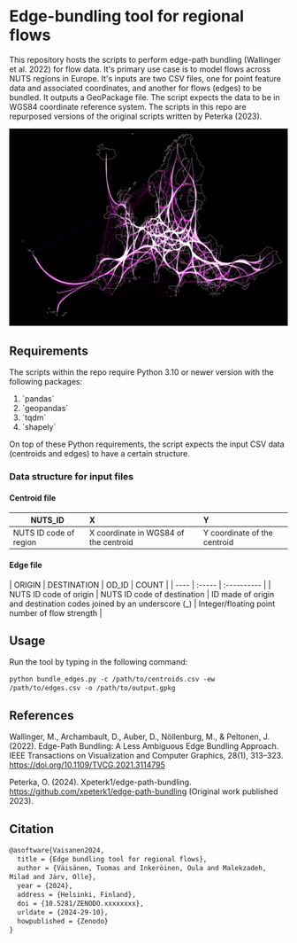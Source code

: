 # Edge-bundling tool for regional flows
This repository hosts the scripts to perform edge-path bundling (Wallinger et al. 2022) for flow data. It's primary use case is to model flows across NUTS regions in Europe. It's inputs are two CSV files, one for point feature data and associated coordinates, and another for flows (edges) to be bundled. It outputs a GeoPackage file. The script expects the data to be in WGS84 coordinate reference system. The scripts in this repo are repurposed versions of the original scripts written by Peterka (2023).

![Map of flows between continental NUTS 2 regions across Europe](od_edgebund_vis.png)

## Requirements

The scripts within the repo require Python 3.10 or newer version with the following packages:

1. ´pandas´
2. ´geopandas´
3. ´tqdm´
4. ´shapely´

On top of these Python requirements, the script expects the input CSV data (centroids and edges) to have a certain structure.

### Data structure for input files

#### Centroid file

| NUTS_ID | X | Y |
| ---- | :----- | :---------- |
| NUTS ID code of region | X coordinate in WGS84 of the centroid | Y coordinate of the centroid |

#### Edge file

| ORIGIN | DESTINATION | OD_ID | COUNT |
| ---- | :----- | :---------- |
| NUTS ID code of origin | NUTS ID code of destination | ID made of origin and destination codes joined by an underscore (_) | Integer/floating point number of flow strength |

## Usage

Run the tool by typing in the following command:

```
python bundle_edges.py -c /path/to/centroids.csv -ew /path/to/edges.csv -o /path/to/output.gpkg
```

## References
Wallinger, M., Archambault, D., Auber, D., Nöllenburg, M., & Peltonen, J. (2022). Edge-Path Bundling: A Less Ambiguous Edge Bundling Approach. IEEE Transactions on Visualization and Computer Graphics, 28(1), 313–323. https://doi.org/10.1109/TVCG.2021.3114795

Peterka, O. (2024). Xpeterk1/edge-path-bundling. https://github.com/xpeterk1/edge-path-bundling (Original work published 2023).

## Citation

```
@asoftware{Vaisanen2024,
  title = {Edge bundling tool for regional flows},
  author = {Väisänen, Tuomas and Inkeröinen, Oula and Malekzadeh, Milad and Järv, Olle},
  year = {2024},
  address = {Helsinki, Finland},
  doi = {10.5281/ZENODO.xxxxxxxx},
  urldate = {2024-29-10},
  howpublished = {Zenodo}
}
```
